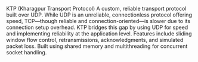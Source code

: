 KTP (Kharagpur Transport Protocol)
A custom, reliable transport protocol built over UDP. While UDP is an unreliable, connectionless protocol offering speed, TCP—though reliable and connection-oriented—is slower due to its connection setup overhead. KTP bridges this gap by using UDP for speed and implementing reliability at the application level. Features include sliding window flow control, retransmissions, acknowledgments, and simulated packet loss. Built using shared memory and multithreading for concurrent socket handling.
